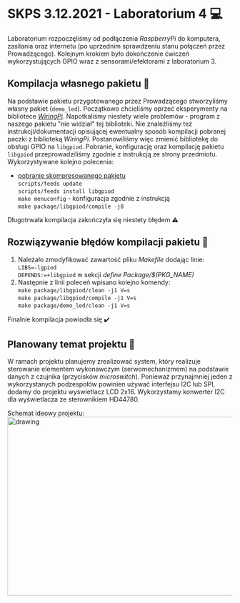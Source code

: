 # SKPS 3.12.2021 - Laboratorium 4 :computer:  

Laboratorium rozpoczęliśmy od podłączenia _RaspberryPi_ do komputera, zasilania oraz internetu (po uprzednim sprawdzeniu stanu połączeń przez Prowadzącego). Kolejnym krokiem było dokończenie ćwiczeń wykorzystujących GPIO wraz z sensorami/efektorami z laboratorium 3.

## Kompilacja własnego pakietu :hammer: 
Na podstawie pakietu przygotowanego przez Prowadzącego stworzyliśmy własny pakiet (`demo_led`). Początkowo chcieliśmy oprzeć eksperymenty na bibliotece [_WiringPi_](https://github.com/nmaas87/rpi-openwrt-packages). Napotkaliśmy niestety wiele problemów - program z naszego pakietu "nie widział" tej biblioteki. Nie znaleźliśmy też instrukcji/dokumentacji opisującej ewentualny sposób kompilacji pobranej paczki z biblioteką _WiringPi_. Postanowiliśmy więc zmienić bibliotekę do obsługi GPIO na `libgpiod`. Pobranie, konfigurację oraz kompilację pakietu `libgpiod` przeprowadziliśmy zgodnie z instrukcją ze strony przedmiotu. 
Wykorzystywane kolejno polecenia:  
- [pobranie skompresowanego pakietu](https://downloads.openwrt.org/releases/21.02.1/targets/bcm27xx/bcm2711/openwrt-sdk-21.02.1bcm27xx-bcm2711_gcc-8.4.0_musl.Linux-x86_64.tar.xz)  
`scripts/feeds update`  
`scripts/feeds install libgpiod`  
`make menuconfig` - konfiguracja zgodnie z instrukcją   
`make package/libgpiod/compile -j8`  

Długotrwała kompilacja zakończyła się niestety błędem :warning: 
  
## Rozwiązywanie błędów kompilacji pakietu :thinking:    
1. Należało zmodyfikować zawartość pliku _Makefile_ dodając linie:      
`LIBS=-lgpiod`    
`DEPENDS:=+libgpiod` w sekcji _define Package/$(PKG_NAME)_      
2. Następnie z linii poleceń wpisano kolejno komendy:   
`make package/libgpiod/clean -j1 V=s`   
`make package/libgpiod/compile -j1 V=s`   
`make package/demo_led/clean -j1 V=s` 

Finalnie kompilacja powiodła się :heavy_check_mark:   

## Planowany temat projektu :page_with_curl:  
W ramach projektu planujemy zrealizować system, który realizuje sterowanie elementem wykonawczym (serwomechanizmem) na podstawie danych z czujnika (przycisków _microswitch_). Ponieważ przynajmniej jeden z wykorzystanych podzespołów powinien używać interfejsu I2C lub SPI, dodamy do projektu wyświetlacz LCD 2x16. Wykorzystamy konwerter I2C dla wyświetlacza ze sterownikiem HD44780.  

Schemat ideowy projektu:  
    <img src="uploads/7838f6ed6059ab43ec7b6c430af3c7be/image.png" alt="drawing" width="600" height="400"/>



